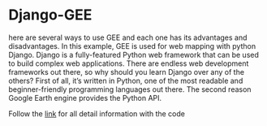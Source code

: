 # Django-GEE
here are several ways to use GEE and each one has its advantages and disadvantages. In this example, GEE is used for web mapping with python Django. Django is a fully-featured Python web framework that can be used to build complex web applications. There are endless web development frameworks out there, so why should you learn Django over any of the others? First of all, it’s written in Python, one of the most readable and beginner-friendly programming languages out there. The second reason Google Earth engine provides the Python API.

Follow the <a href = "https://bikeshbade.com.np/tutorials/Detail/?title=Interactive%20web%20mapping%20with%20Django%20and%20Google%20Earth%20Engine&code=15">link</a> for all detail information with the code
